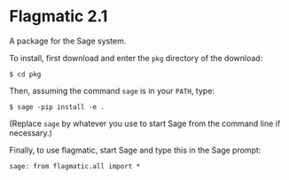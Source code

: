Flagmatic 2.1
=============

A package for the Sage system.

To install, first download and enter the `pkg` directory of the download:

    $ cd pkg

Then, assuming the command `sage` is in your `PATH`, type:

    $ sage -pip install -e .

(Replace `sage` by whatever you use to start Sage from the command line
if necessary.)

Finally, to use flagmatic, start Sage and type this in the Sage prompt:

    sage: from flagmatic.all import *
